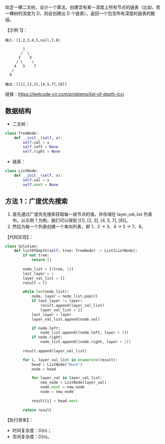 给定一棵二叉树，设计一个算法，创建含有某一深度上所有节点的链表（比如，若一棵树的深度为 D，则会创建出 D 个链表）。返回一个包含所有深度的链表的数组。

【示例 1】：
```
输入：[1,2,3,4,5,null,7,8]

        1
       /  \ 
      2    3
     / \    \ 
    4   5    7
   /
  8

输出：[[1],[2,3],[4,5,7],[8]]
```

链接：https://leetcode-cn.com/problems/list-of-depth-lcci

## 数据结构
- 二叉树：

```python
class TreeNode:
    def __init__(self, x):
        self.val = x
        self.left = None
        self.right = None
```
- 链表：

```python
class ListNode:
    def __init__(self, x):
        self.val = x
        self.next = None
```

## 方法 1：广度优先搜索
1. 首先通过广度优先搜索获取每一层节点的值，并存储在 layer\_val\_list 列表中。以示例 1 为例，我们可以得到 [[1], [2, 3], [4, 5, 7], [8]]。
2. 然后为每一个列表创建一个单向列表，即 1、2 -> 3、4 -> 5 -> 7、8。

【代码实现】：
```python
class Solution:
    def listOfDepth(self, tree: TreeNode) -> List[ListNode]:
        if not tree:
            return []
        
        node_list = [(tree, 1)]
        last_layer = 1
        layer_val_list = []
        result = []

        while len(node_list):
            node, layer = node_list.pop(0)
            if last_layer != layer:
                result.append(layer_val_list)
                layer_val_list = []
            last_layer = layer
            layer_val_list.append(node.val)

            if node.left:
                node_list.append((node.left, layer + 1))
            if node.right:
                node_list.append((node.right, layer + 1))
        
        result.append(layer_val_list)

        for i, layer_val_list in enumerate(result):
            head = ListNode("None")
            node = head

            for layer_val in layer_val_list:
                new_node = ListNode(layer_val)
                node.next = new_node
                node = new_node
            
            result[i] = head.next
        
        return result
```

【执行效率】：
- 时间复杂度：O(n)；
- 空间复杂度：O(n)。
